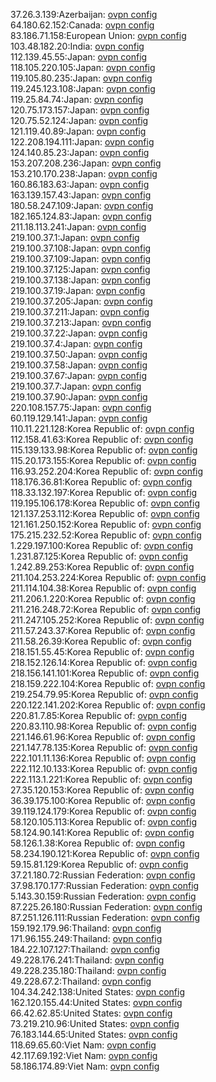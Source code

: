 37.26.3.139:Azerbaijan: [ovpn config](vpn/37_26_3_139.ovpn)  
64.180.62.152:Canada: [ovpn config](vpn/64_180_62_152.ovpn)  
83.186.71.158:European Union: [ovpn config](vpn/83_186_71_158.ovpn)  
103.48.182.20:India: [ovpn config](vpn/103_48_182_20.ovpn)  
112.139.45.55:Japan: [ovpn config](vpn/112_139_45_55.ovpn)  
118.105.220.105:Japan: [ovpn config](vpn/118_105_220_105.ovpn)  
119.105.80.235:Japan: [ovpn config](vpn/119_105_80_235.ovpn)  
119.245.123.108:Japan: [ovpn config](vpn/119_245_123_108.ovpn)  
119.25.84.74:Japan: [ovpn config](vpn/119_25_84_74.ovpn)  
120.75.173.157:Japan: [ovpn config](vpn/120_75_173_157.ovpn)  
120.75.52.124:Japan: [ovpn config](vpn/120_75_52_124.ovpn)  
121.119.40.89:Japan: [ovpn config](vpn/121_119_40_89.ovpn)  
122.208.194.111:Japan: [ovpn config](vpn/122_208_194_111.ovpn)  
124.140.85.23:Japan: [ovpn config](vpn/124_140_85_23.ovpn)  
153.207.208.236:Japan: [ovpn config](vpn/153_207_208_236.ovpn)  
153.210.170.238:Japan: [ovpn config](vpn/153_210_170_238.ovpn)  
160.86.183.63:Japan: [ovpn config](vpn/160_86_183_63.ovpn)  
163.139.157.43:Japan: [ovpn config](vpn/163_139_157_43.ovpn)  
180.58.247.109:Japan: [ovpn config](vpn/180_58_247_109.ovpn)  
182.165.124.83:Japan: [ovpn config](vpn/182_165_124_83.ovpn)  
211.18.113.241:Japan: [ovpn config](vpn/211_18_113_241.ovpn)  
219.100.37.1:Japan: [ovpn config](vpn/219_100_37_1.ovpn)  
219.100.37.108:Japan: [ovpn config](vpn/219_100_37_108.ovpn)  
219.100.37.109:Japan: [ovpn config](vpn/219_100_37_109.ovpn)  
219.100.37.125:Japan: [ovpn config](vpn/219_100_37_125.ovpn)  
219.100.37.138:Japan: [ovpn config](vpn/219_100_37_138.ovpn)  
219.100.37.19:Japan: [ovpn config](vpn/219_100_37_19.ovpn)  
219.100.37.205:Japan: [ovpn config](vpn/219_100_37_205.ovpn)  
219.100.37.211:Japan: [ovpn config](vpn/219_100_37_211.ovpn)  
219.100.37.213:Japan: [ovpn config](vpn/219_100_37_213.ovpn)  
219.100.37.22:Japan: [ovpn config](vpn/219_100_37_22.ovpn)  
219.100.37.4:Japan: [ovpn config](vpn/219_100_37_4.ovpn)  
219.100.37.50:Japan: [ovpn config](vpn/219_100_37_50.ovpn)  
219.100.37.58:Japan: [ovpn config](vpn/219_100_37_58.ovpn)  
219.100.37.67:Japan: [ovpn config](vpn/219_100_37_67.ovpn)  
219.100.37.7:Japan: [ovpn config](vpn/219_100_37_7.ovpn)  
219.100.37.90:Japan: [ovpn config](vpn/219_100_37_90.ovpn)  
220.108.157.75:Japan: [ovpn config](vpn/220_108_157_75.ovpn)  
60.119.129.141:Japan: [ovpn config](vpn/60_119_129_141.ovpn)  
110.11.221.128:Korea Republic of: [ovpn config](vpn/110_11_221_128.ovpn)  
112.158.41.63:Korea Republic of: [ovpn config](vpn/112_158_41_63.ovpn)  
115.139.133.98:Korea Republic of: [ovpn config](vpn/115_139_133_98.ovpn)  
115.20.173.155:Korea Republic of: [ovpn config](vpn/115_20_173_155.ovpn)  
116.93.252.204:Korea Republic of: [ovpn config](vpn/116_93_252_204.ovpn)  
118.176.36.81:Korea Republic of: [ovpn config](vpn/118_176_36_81.ovpn)  
118.33.132.197:Korea Republic of: [ovpn config](vpn/118_33_132_197.ovpn)  
119.195.106.178:Korea Republic of: [ovpn config](vpn/119_195_106_178.ovpn)  
121.137.253.112:Korea Republic of: [ovpn config](vpn/121_137_253_112.ovpn)  
121.161.250.152:Korea Republic of: [ovpn config](vpn/121_161_250_152.ovpn)  
175.215.232.52:Korea Republic of: [ovpn config](vpn/175_215_232_52.ovpn)  
1.229.197.100:Korea Republic of: [ovpn config](vpn/1_229_197_100.ovpn)  
1.231.87.125:Korea Republic of: [ovpn config](vpn/1_231_87_125.ovpn)  
1.242.89.253:Korea Republic of: [ovpn config](vpn/1_242_89_253.ovpn)  
211.104.253.224:Korea Republic of: [ovpn config](vpn/211_104_253_224.ovpn)  
211.114.104.38:Korea Republic of: [ovpn config](vpn/211_114_104_38.ovpn)  
211.206.1.220:Korea Republic of: [ovpn config](vpn/211_206_1_220.ovpn)  
211.216.248.72:Korea Republic of: [ovpn config](vpn/211_216_248_72.ovpn)  
211.247.105.252:Korea Republic of: [ovpn config](vpn/211_247_105_252.ovpn)  
211.57.243.37:Korea Republic of: [ovpn config](vpn/211_57_243_37.ovpn)  
211.58.26.39:Korea Republic of: [ovpn config](vpn/211_58_26_39.ovpn)  
218.151.55.45:Korea Republic of: [ovpn config](vpn/218_151_55_45.ovpn)  
218.152.126.14:Korea Republic of: [ovpn config](vpn/218_152_126_14.ovpn)  
218.156.141.101:Korea Republic of: [ovpn config](vpn/218_156_141_101.ovpn)  
218.159.222.104:Korea Republic of: [ovpn config](vpn/218_159_222_104.ovpn)  
219.254.79.95:Korea Republic of: [ovpn config](vpn/219_254_79_95.ovpn)  
220.122.141.202:Korea Republic of: [ovpn config](vpn/220_122_141_202.ovpn)  
220.81.7.85:Korea Republic of: [ovpn config](vpn/220_81_7_85.ovpn)  
220.83.110.98:Korea Republic of: [ovpn config](vpn/220_83_110_98.ovpn)  
221.146.61.96:Korea Republic of: [ovpn config](vpn/221_146_61_96.ovpn)  
221.147.78.135:Korea Republic of: [ovpn config](vpn/221_147_78_135.ovpn)  
222.101.11.136:Korea Republic of: [ovpn config](vpn/222_101_11_136.ovpn)  
222.112.10.133:Korea Republic of: [ovpn config](vpn/222_112_10_133.ovpn)  
222.113.1.221:Korea Republic of: [ovpn config](vpn/222_113_1_221.ovpn)  
27.35.120.153:Korea Republic of: [ovpn config](vpn/27_35_120_153.ovpn)  
36.39.175.100:Korea Republic of: [ovpn config](vpn/36_39_175_100.ovpn)  
39.119.124.179:Korea Republic of: [ovpn config](vpn/39_119_124_179.ovpn)  
58.120.105.113:Korea Republic of: [ovpn config](vpn/58_120_105_113.ovpn)  
58.124.90.141:Korea Republic of: [ovpn config](vpn/58_124_90_141.ovpn)  
58.126.1.38:Korea Republic of: [ovpn config](vpn/58_126_1_38.ovpn)  
58.234.190.121:Korea Republic of: [ovpn config](vpn/58_234_190_121.ovpn)  
59.15.81.129:Korea Republic of: [ovpn config](vpn/59_15_81_129.ovpn)  
37.21.180.72:Russian Federation: [ovpn config](vpn/37_21_180_72.ovpn)  
37.98.170.177:Russian Federation: [ovpn config](vpn/37_98_170_177.ovpn)  
5.143.30.159:Russian Federation: [ovpn config](vpn/5_143_30_159.ovpn)  
87.225.26.180:Russian Federation: [ovpn config](vpn/87_225_26_180.ovpn)  
87.251.126.111:Russian Federation: [ovpn config](vpn/87_251_126_111.ovpn)  
159.192.179.96:Thailand: [ovpn config](vpn/159_192_179_96.ovpn)  
171.96.155.249:Thailand: [ovpn config](vpn/171_96_155_249.ovpn)  
184.22.107.127:Thailand: [ovpn config](vpn/184_22_107_127.ovpn)  
49.228.176.241:Thailand: [ovpn config](vpn/49_228_176_241.ovpn)  
49.228.235.180:Thailand: [ovpn config](vpn/49_228_235_180.ovpn)  
49.228.67.2:Thailand: [ovpn config](vpn/49_228_67_2.ovpn)  
104.34.242.138:United States: [ovpn config](vpn/104_34_242_138.ovpn)  
162.120.155.44:United States: [ovpn config](vpn/162_120_155_44.ovpn)  
66.42.62.85:United States: [ovpn config](vpn/66_42_62_85.ovpn)  
73.219.210.96:United States: [ovpn config](vpn/73_219_210_96.ovpn)  
76.183.144.65:United States: [ovpn config](vpn/76_183_144_65.ovpn)  
118.69.65.60:Viet Nam: [ovpn config](vpn/118_69_65_60.ovpn)  
42.117.69.192:Viet Nam: [ovpn config](vpn/42_117_69_192.ovpn)  
58.186.174.89:Viet Nam: [ovpn config](vpn/58_186_174_89.ovpn)  
